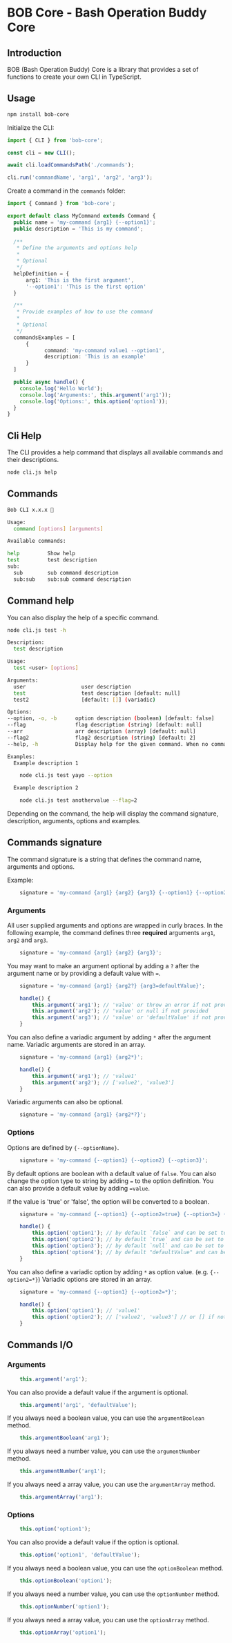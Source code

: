 # BOB Core - Bash Operation Buddy Core

## Introduction

BOB (Bash Operation Buddy) Core is a library that provides a set of functions to create your own CLI in TypeScript.

## Usage

```bash
npm install bob-core
```

Initialize the CLI:

```typescript
import { CLI } from 'bob-core';

const cli = new CLI();

await cli.loadCommandsPath('./commands');

cli.run('commandName', 'arg1', 'arg2', 'arg3');
```

Create a command in the `commands` folder:

```typescript
import { Command } from 'bob-core';

export default class MyCommand extends Command {
  public name = 'my-command {arg1} {--option1}';
  public description = 'This is my command';
  
  /**
   * Define the arguments and options help
   *
   * Optional
   */
  helpDefinition = {
      arg1: 'This is the first argument',
      '--option1': 'This is the first option'
  }

  /**
   * Provide examples of how to use the command
   *
   * Optional
   */
  commandsExamples = [
      {
            command: 'my-command value1 --option1',
            description: 'This is an example'
      }
  ]

  public async handle() {
    console.log('Hello World');
    console.log('Arguments:', this.argument('arg1'));
    console.log('Options:', this.option('option1'));
  }
}
```

## Cli Help

The CLI provides a help command that displays all available commands and their descriptions.

```bash
node cli.js help
```

## Commands

```bash
Bob CLI x.x.x 💪

Usage:
  command [options] [arguments]

Available commands:

help         Show help
test         test description
sub:
  sub        sub command description
  sub:sub    sub:sub command description

```

## Command help

You can also display the help of a specific command.

```bash
node cli.js test -h
```

```bash
Description:
  test description

Usage:
  test <user> [options]

Arguments:
  user                  user description
  test                  test description [default: null]
  test2                 [default: []] (variadic)

Options:
--option, -o, -b      option description (boolean) [default: false]
--flag                flag description (string) [default: null]
--arr                 arr description (array) [default: null]
--flag2               flag2 description (string) [default: 2]
--help, -h            Display help for the given command. When no command is given display help for the list command (boolean)

Examples:
  Example description 1

    node cli.js test yayo --option

  Example description 2

    node cli.js test anothervalue --flag=2
```

Depending on the command, the help will display the command signature, description, arguments, options and examples. 


## Commands signature

The command signature is a string that defines the command name, arguments and options.

Example:    
```typescript
    signature = 'my-command {arg1} {arg2} {arg3} {--option1} {--option2}';
```

### Arguments

All user supplied arguments and options are wrapped in curly braces. 
In the following example, the command defines three **required** arguments `arg1`, `arg2` and `arg3`.

```typescript
    signature = 'my-command {arg1} {arg2} {arg3}';
```

You may want to make an argument optional by adding a `?` after the argument name or by providing a default value with `=`.

```typescript
    signature = 'my-command {arg1} {arg2?} {arg3=defaultValue}';

    handle() {
        this.argument('arg1'); // 'value' or throw an error if not provided
        this.argument('arg2'); // 'value' or null if not provided
        this.argument('arg3'); // 'value' or 'defaultValue' if not provided
    }
```

You can also define a variadic argument by adding `*` after the argument name.
Variadic arguments are stored in an array.

```typescript
    signature = 'my-command {arg1} {arg2*}';

    handle() {
        this.argument('arg1'); // 'value1'
        this.argument('arg2'); // ['value2', 'value3']
    }
```

Variadic arguments can also be optional.

```typescript
    signature = 'my-command {arg1} {arg2*?}';
```

### Options

Options are defined by `{--optionName}`.

```typescript
    signature = 'my-command {--option1} {--option2} {--option3}';
```

By default options are boolean with a default value of `false`.
You can also change the option type to string by adding `=` to the option definition.
You can also provide a default value by adding `=value`.

If the value is 'true' or 'false', the option will be converted to a boolean.

```typescript
    signature = 'my-command {--option1} {--option2=true} {--option3=} {--option4=defaultValue} {--option5=}';

    handle() {
        this.option('option1'); // by default `false` and can be set to `true` by the user 
        this.option('option2'); // by default `true` and can be set to `false` by the user
        this.option('option3'); // by default `null` and can be set to "value" by the user
        this.option('option4'); // by default "defaultValue" and can be set to "value" by the user
    }
```

You can also define a variadic option by adding `*` as option value. (e.g. `{--option2=*}`)
Variadic options are stored in an array.

```typescript
    signature = 'my-command {--option1} {--option2=*}';

    handle() {
        this.option('option1'); // 'value1' 
        this.option('option2'); // ['value2', 'value3'] // or [] if not provided
    }
```

## Commands I/O

### Arguments

```typescript
    this.argument('arg1');
```

You can also provide a default value if the argument is optional.

```typescript
    this.argument('arg1', 'defaultValue');
```

If you always need a boolean value, you can use the `argumentBoolean` method.

```typescript
    this.argumentBoolean('arg1');
```

If you always need a number value, you can use the `argumentNumber` method.

```typescript
    this.argumentNumber('arg1');
```

If you always need a array value, you can use the `argumentArray` method.

```typescript
    this.argumentArray('arg1');
```

### Options

```typescript
    this.option('option1');
```

You can also provide a default value if the option is optional.

```typescript
    this.option('option1', 'defaultValue');
```

If you always need a boolean value, you can use the `optionBoolean` method.

```typescript
    this.optionBoolean('option1');
```

If you always need a number value, you can use the `optionNumber` method.

```typescript
    this.optionNumber('option1');
```

If you always need a array value, you can use the `optionArray` method.

```typescript
    this.optionArray('option1'); 
```
